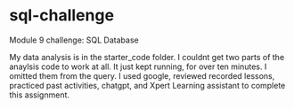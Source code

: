# sql-challenge

Module 9 challenge: SQL Database

My data analysis is in the starter_code folder.
I couldnt get two parts of the anaylsis code to work at all. It just kept running, for over ten minutes. I omitted them from the query.
I used google, reviewed recorded lessons, practiced past activities, chatgpt, and Xpert Learning assistant to complete this assignment.
